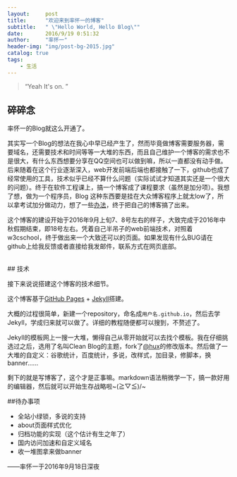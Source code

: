 ```yaml
---
layout:     post
title:      "欢迎来到率怀一的博客"
subtitle:   " \"Hello World, Hello Blog\""
date:       2016/9/19 0:51:32 
author:     "率怀一"
header-img: "img/post-bg-2015.jpg"
catalog: true
tags:
    - 生活
---
```


> “Yeah It's on. ”


## 碎碎念

率怀一的Blog就这么开通了。

其实写一个Blog的想法在我心中早已经产生了，然而毕竟做博客需要服务器，需要域名，还需要技术和时间等等一大堆的东西，而且自己维护一个博客的需求也不是很大，有什么东西想要分享在QQ空间也可以做到嘛，所以一直都没有动手做。后来随着在这个行业逐渐深入，web开发前端后端也都接触了一下，github也成了经常使用的工具，技术似乎已经不算什么问题（实际试试才知道其实还是一个很大的问题）。终于在软件工程课上，搞一个博客成了课程要求（虽然是加分项）。我想了想，做为一个程序员，Blog 这种东西要是挂在大众博客程序上就太low了，所以拿考试加分做动力，想了一些<a href = "#build">办法</a>，终于把自己的博客搞了出来。

这个博客的建设开始于2016年9月上旬7、8号左右的样子，大致完成于2016年中秋假期结束，即18号左右。凭着自己半吊子的web前端技术，对照着w3cschool，终于做出来一个大致还可以的页面。如果发现有什么BUG请在github上给我反馈或者直接给我发邮件，联系方式在网页底部。

<p id = "build"></p><br>
## 技术

接下来说说搭建这个博客的技术细节。

这个博客基于[GitHub Pages](https://pages.github.com/) + [Jekyll](http://jekyllrb.com/)搭建。

大概的过程很简单，新建一个repository，命名成`用户名.github.io`，然后去学Jekyll，学成归来就可以做了。详细的教程随便都可以搜到，不赘述了。

Jekyll的模板网上一搜一大堆，懒得自己从零开始就可以去找个模板。我在仔细挑选过之后，选用了名叫Clean Blog的主题，fork了[@hux](https://github.com/Huxpro)的修改版本。然后做了一大堆的自定义：谷歌统计，百度统计，多说，改样式，加目录，修脚本，换banner……

剩下的就是写博客了，这个才是正事嘛。markdown语法稍微学一下，搞一款好用的编辑器，然后就可以开始生存战略啦~\(≧▽≦)/~

##待办事项
- 全站小绿锁，多说的支持
- about页面样式优化
- 归档功能的实现（这个估计有生之年了）
- 国内访问加速和自定义域名
- 收一堆图拿来做banner


——率怀一于2016年9月18日深夜
